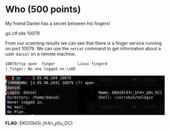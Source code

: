 # Who (500 points)

My friend Daniel has a secret between his fingers!

go.ctf.site 10079

From our scanning results we can see that there is a finger service running on port 10079. We can use the `netcat` command to get information about a user `daniel` on a remote machine.

```
10079/tcp open  finger          Linux fingerd
|_finger: No one logged on.\x0D
```

![Alt text](_images/image.png)

**FLAG:** EKO{0ld3r_th4n_y0u_DC}